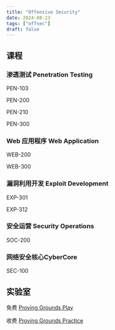 ```yaml
---
title: "Offensive Security"
date: 2024-08-23
tags: ["offsec"]
draft: false
---
```


## 课程
### 渗透测试 Penetration Testing
PEN-103

PEN-200

PEN-210

PEN-300

### Web 应用程序 Web Application
WEB-200

WEB-300

### 漏洞利用开发 Exploit Development
EXP-301

EXP-312

### 安全运营 Security Operations
SOC-200

### 网络安全核心CyberCore
SEC-100

## 实验室

免费 [Proving Grounds Play](https://portal.offsec.com/labs/play)

收费 [Proving Grounds Practice](https://portal.offsec.com/labs/practice)

